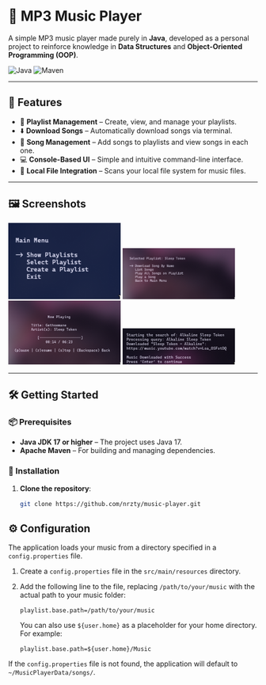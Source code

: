 # 🎵 MP3 Music Player

A simple MP3 music player made purely in **Java**, developed as a personal project to reinforce knowledge in **Data Structures** and **Object-Oriented Programming (OOP)**.

![Java](https://img.shields.io/badge/Java-ED8B00?style=for-the-badge&logo=openjdk&logoColor=white)
![Maven](https://img.shields.io/badge/apachemaven-C71A36.svg?style=for-the-badge&logo=apachemaven&logoColor=white)

---

## 🚀 Features

- 🎼 **Playlist Management** – Create, view, and manage your playlists.
- ⬇️ **Download Songs** – Automatically download songs via terminal.
- 📁 **Song Management** – Add songs to playlists and view songs in each one.
- 💻 **Console-Based UI** – Simple and intuitive command-line interface.
- 📂 **Local File Integration** – Scans your local file system for music files.

---

## 🖼️ Screenshots

<p float="left">
  <img src="https://github.com/Nrzty/Music-Player/blob/main/images/Imagem%20colada.png" width="45%" />
  <img src="https://github.com/Nrzty/Music-Player/blob/main/images/Imagem%20colada%20(2).png" width="45%" />
  <br/>
  <img src="https://github.com/Nrzty/Music-Player/blob/main/images/Imagem%20colada%20(3).png" width="45%" />
  <img src="https://github.com/Nrzty/Music-Player/blob/main/images/Imagem%20colada%20(4).png" width="45%" />
</p>

---

## 🛠 Getting Started

### 📦 Prerequisites

- **Java JDK 17 or higher** – The project uses Java 17.
- **Apache Maven** – For building and managing dependencies.

### 🔧 Installation

1. **Clone the repository**:
   ```bash
   git clone https://github.com/nrzty/music-player.git

## ⚙ Configuration

The application loads your music from a directory specified in a `config.properties` file.

1.  Create a `config.properties` file in the `src/main/resources` directory.
2.  Add the following line to the file, replacing `/path/to/your/music` with the actual path to your music folder:

    ```properties
    playlist.base.path=/path/to/your/music
    ```

    You can also use `${user.home}` as a placeholder for your home directory. For example:

    ```properties
    playlist.base.path=${user.home}/Music
    ```

If the `config.properties` file is not found, the application will default to `~/MusicPlayerData/songs/`.
